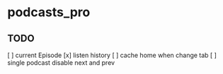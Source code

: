 # podcasts_pro

## TODO
[ ] current Episode
[x] listen history
[ ] cache home when change tab
[ ] single podcast disable next and prev
